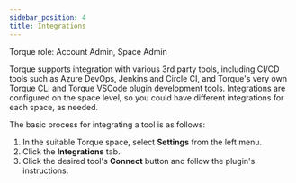 ```yaml
---
sidebar_position: 4
title: Integrations
---
```


Torque role: Account Admin, Space Admin

Torque supports integration with various 3rd party tools, including CI/CD tools such as Azure DevOps, Jenkins and Circle CI, and Torque's very own Torque CLI and Torque VSCode plugin development tools. Integrations are configured on the space level, so you could have different integrations for each space, as needed.

The basic process for integrating a tool is as follows:

1. In the suitable Torque space, select **Settings** from the left menu.
2. Click the **Integrations** tab.
3. Click the desired tool's **Connect** button and follow the plugin's instructions. 